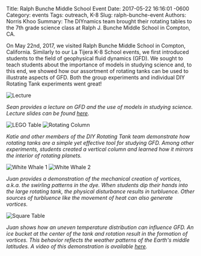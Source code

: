 Title: Ralph Bunche Middle School Event
Date: 2017-05-22 16:16:01 -0600
Category: events
Tags: outreach, K-8
Slug: ralph-bunche-event
Authors: Norris Khoo
Summary: The DIYnamics team brought their rotating tables to the 7th grade science class at Ralph J. Bunche Middle School in Compton, CA.

On May 22nd, 2017, we visited Ralph Bunche Middle School in Compton,
California. Similarly to our La Tijera K-8 School events, we first
introduced students to the field of geophysical fluid dynamics
(GFD). We sought to teach students about the importance of models in
studying science and, to this end, we showed how our assortment of
rotating tanks can be used to illustrate aspects of GFD. Both the
group experiments and individual DIY Rotating Tank experiments went
great!

![Lecture]({static}../images/ralph-bunche/sean-slide-show.png)

_Sean provides a lecture on GFD and the use of models in studying
science. Lecture slides can be found
[here](https://docs.google.com/presentation/d/1ClYEmFAEATzG2iHZ8uqD2pzgEYSqbrYZD0xDRfuADzk/edit?usp=sharing)._

![LEGO Table]({static}../images/ralph-bunche/katie-students.png)
![Rotating Column]({static}../images/ralph-bunche/small-table-solid-body.png)

_Katie and other members of the DIY Rotating Tank team demonstrate how
rotating tanks are a simple yet effective tool for studying GFD. Among
other experiments, students created a vertical column and learned how
it mirrors the interior of rotating planets._

![White Whale 1]({static}../images/ralph-bunche/white_whale_1.png)
![White Whale 2]({static}../images/ralph-bunche/white_whale_2.png)

_Juan provides a demonstration of the mechanical creation of
vortices, a.k.a. the swirling patterns in the dye. When students dip
their hands into the large rotating tank, the physical disturbance
results in turbluence. Other sources of turbluence like the movement
of heat can also generate vortices._

![Square Table]({static}../images/ralph-bunche/square-tank.png)

_Juan shows how an uneven temperature distribution can influence
GFD. An ice bucket at the center of the tank and rotation result in
the formation of vortices. This behavior reflects the weather patterns
of the Earth's middle latitudes. A video of this demonstration is
available [here](https://www.youtube.com/watch?v=G26klqKKCmM)._
